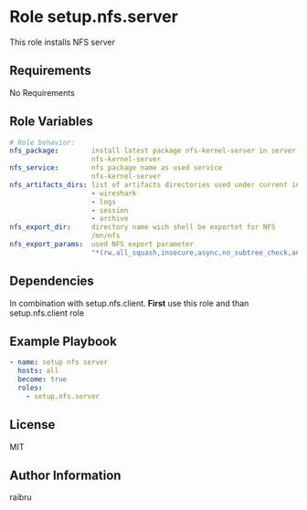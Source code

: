 Role setup.nfs.server
=========

This role installs NFS server 


Requirements
------------

No Requirements

Role Variables
--------------

```yaml
# Role behavior:
nfs_package:        install latest package nfs-kernel-server in server node
                    nfs-kernel-server
nfs_service:        nfs package name as used service
                    nfs-kernel-server
nfs_artifacts_dirs: list of artifacts directories used under current inventory host name
                    - wireshark
                    - logs
                    - session
                    - archive
nfs_export_dir:     directory name wich shell be exportet for NFS
                    /mn/nfs
nfs_export_params:  used NFS export parameter
                    "*(rw,all_squash,insecure,async,no_subtree_check,anonuid=1000,anongid=1000)"
```

Dependencies
------------

In combination with setup.nfs.client.
**First** use this role and than setup.nfs.client role

Example Playbook
----------------

```yaml
- name: setup nfs server 
  hosts: all
  become: true
  roles:
    - setup.nfs.server
```


License
-------

MIT

Author Information
------------------

raibru

